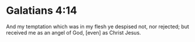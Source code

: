 # Galatians 4:14

And my temptation which was in my flesh ye despised not, nor rejected; but received me as an angel of God, [even] as Christ Jesus.